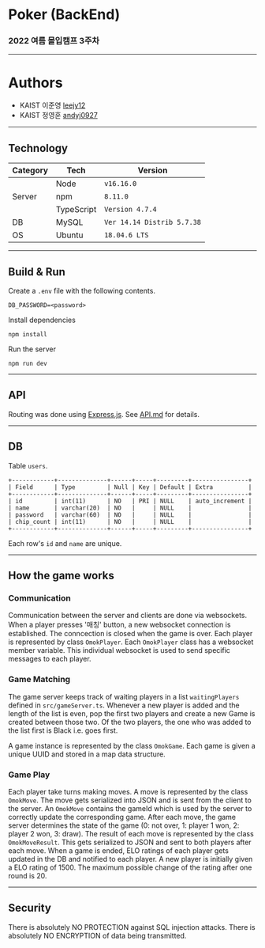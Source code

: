 # Poker (BackEnd)

### 2022 여름 몰입캠프 3주차

---

# Authors

- KAIST 이준영 [leejy12]("https://github.com/leejy12")
- KAIST 정영훈 [andyj0927]("https://github.com/andyj0927")

---

## Technology

<table>
    <thead>
        <tr>
            <th>Category</th>
            <th>Tech</th>
            <th>Version</th>
        </tr>
    </thead>
    <tbody>
        <tr>
            <td rowspan=3>Server</td>
            <td>Node</td>
            <td><code>v16.16.0</code></td>
        </tr>
        <tr>
            <td>npm</td>
            <td><code>8.11.0</code></td>
        </tr>
        <tr>
            <td>TypeScript</td>
            <td><code>Version 4.7.4</code></td>
        </tr>
        <tr>
            <td>DB</td>
            <td>MySQL</td>
            <td><code>Ver 14.14 Distrib 5.7.38</code></td>
        </tr>
        <tr>
            <td>OS</td>
            <td>Ubuntu</td>
            <td><code>18.04.6 LTS</code></td>
        </tr>
</table>

---

## Build & Run

Create a `.env` file with the following contents.

```
DB_PASSWORD=<password>
```

Install dependencies

```
npm install
```

Run the server

```
npm run dev
```

---

## API

Routing was done using [Express.js]("https://expressjs.com/"). See [API.md](https://github.com/leejy12/poker-backend/blob/master/API.md) for details.

---

## DB

Table `users`.

```
+------------+--------------+------+-----+---------+----------------+
| Field      | Type         | Null | Key | Default | Extra          |
+------------+--------------+------+-----+---------+----------------+
| id         | int(11)      | NO   | PRI | NULL    | auto_increment |
| name       | varchar(20)  | NO   |     | NULL    |                |
| password   | varchar(60)  | NO   |     | NULL    |                |
| chip_count | int(11)      | NO   |     | NULL    |                |
+------------+--------------+------+-----+---------+----------------+
```

Each row's `id` and `name` are unique.

---

## How the game works

### Communication

Communication between the server and clients are done via websockets. When a player presses '매칭' button, a new websocket connection is established. The conncection is closed when the game is over. Each player is represented by class `OmokPlayer`. Each `OmokPlayer` class has a websocket member variable. This individual websocket is used to send specific messages to each player.

### Game Matching

The game server keeps track of waiting players in a list `waitingPlayers` defined in `src/gameServer.ts`. Whenever a new player is added and the length of the list is even, pop the first two players and create a new Game is created between those two. Of the two players, the one who was added to the list first is Black i.e. goes first.

A game instance is represented by the class `OmokGame`. Each game is given a unique UUID and stored in a map data structure.

### Game Play

Each player take turns making moves. A move is represented by the class `OmokMove`. The move gets serialized into JSON and is sent from the client to the server. An `OmokMove` contains the gameId which is used by the server to correctly update the corresponding game. After each move, the game server determines the state of the game (0: not over, 1: player 1 won, 2: player 2 won, 3: draw). The result of each move is represented by the class `OmokMoveResult`. This gets serialized to JSON and sent to both players after each move. When a game is ended, ELO ratings of each player gets updated in the DB and notified to each player.
A new player is initially given a ELO rating of 1500. The maximum possible change of the rating after one round is 20.

---

## Security

There is absolutely NO PROTECTION against SQL injection attacks.
There is absolutely NO ENCRYPTION of data being transmitted.

